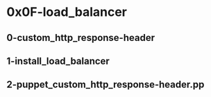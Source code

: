 # 0x0F-load_balancer
## 0-custom_http_response-header
## 1-install_load_balancer
## 2-puppet_custom_http_response-header.pp

